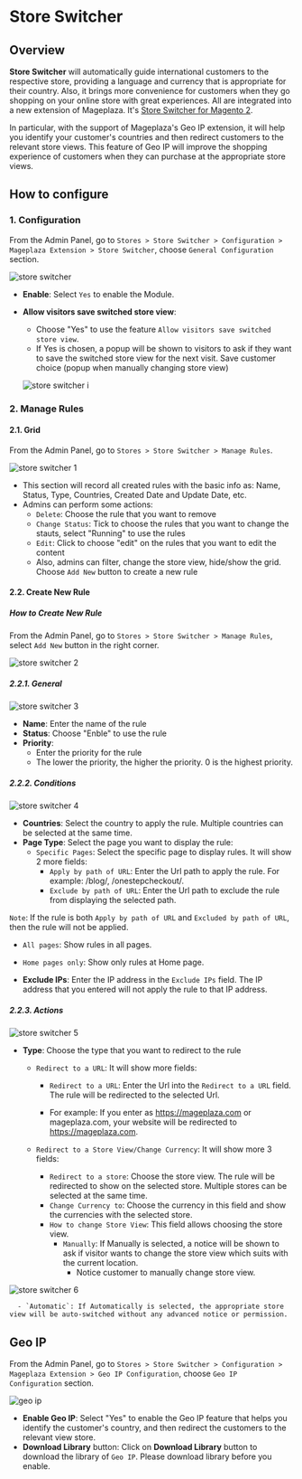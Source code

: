 # Store Switcher
## Overview

**Store Switcher** will automatically guide international customers to the respective store, providing a language and currency that is appropriate for their country. Also, it brings more convenience for customers when they go shopping on your online store with great experiences. All are integrated into a new extension of Mageplaza. It's [Store Switcher for Magento 2]().

In particular, with the support of Mageplaza's Geo IP extension, it will help you identify your customer's countries and then redirect customers to the relevant store views. This feature of Geo IP will improve the shopping experience of customers when they can purchase at the appropriate store views.

## How to configure

### 1. Configuration

From the Admin Panel, go to `Stores > Store Switcher > Configuration > Mageplaza Extension > Store Switcher`, choose `General Configuration` section.

![store switcher](https://i.imgur.com/YB2VbRR.png)

- **Enable**: Select `Yes` to enable the Module.
- **Allow visitors save switched store view**: 
  - Choose "Yes" to use the feature `Allow visitors save switched store view`.
  - If Yes is chosen, a popup will be shown to visitors to ask if they want to save the switched store view for the next visit. Save customer choice (popup when manually changing store view)
  
  ![store switcher i](https://i.imgur.com/j5FiXkf.png)

### 2. Manage Rules
#### 2.1. Grid

From the Admin Panel, go to `Stores > Store Switcher > Manage Rules`.

![store switcher 1](https://i.imgur.com/PnXwsFa.gif)

- This section will record all created rules with the basic info as: Name, Status, Type, Countries, Created Date and Update Date, etc.
- Admins can perform some actions:
  - `Delete`: Choose the rule that you want to remove
  - `Change Status`: Tick to choose the rules that you want to change the stauts, select "Running" to use the rules
  - `Edit`: Click to choose "edit" on the rules that you want to edit the content
  - Also, admins can filter, change the store view, hide/show the grid. Choose `Add New` button to create a new rule
  
#### 2.2. Create New Rule
##### How to Create New Rule

From the Admin Panel, go to `Stores > Store Switcher > Manage Rules`, select `Add New` button in the right corner.

![store switcher 2](https://i.imgur.com/ZYFnGuY.gif)

##### 2.2.1. General

![store switcher 3](https://i.imgur.com/DwcB5gt.png)

- **Name**: Enter the name of the rule
- **Status**: Choose "Enble" to use the rule
- **Priority**:
  - Enter the priority for the rule
  - The lower the priority, the higher the priority. 0 is the highest priority.

##### 2.2.2. Conditions

![store switcher 4](https://i.imgur.com/OMGi413.gif)


- **Countries**: Select the country to apply the rule. Multiple countries can be selected at the same time.
- **Page Type**: Select the page you want to display the rule:
  - `Specific Pages`: Select the specific page to display rules. It will show 2 more fields:
    - `Apply by path of URL`: Enter the Url path to apply the rule. For example: /blog/, /onestepcheckout/.
    - `Exclude by path of URL`: Enter the Url path to exclude the rule from displaying the selected path.

``Note``: If the rule is both `Apply by path of URL` and `Excluded by path of URL`, then the rule will not be applied.

  - `All pages`: Show rules in all pages.
  - `Home pages only`: Show only rules at Home page.

- **Exclude IPs**: Enter the IP address in the `Exclude IPs` field. The IP address that you entered will not apply the rule to that IP address.

##### 2.2.3. Actions

![store switcher 5](https://i.imgur.com/cqYDMfu.gif)

- **Type**: Choose the type that you want to redirect to the rule
  - `Redirect to a URL`: It will show more fields:
    - `Redirect to a URL`: Enter the Url into the `Redirect to a URL` field. The rule will be redirected to the selected Url.
    
    - For example: If you enter as https://mageplaza.com or mageplaza.com, your website will be redirected to https://mageplaza.com.
  
  - `Redirect to a Store View/Change Currency`: It will show more 3 fields:
    - `Redirect to a store`: Choose the store view. The rule will be redirected to show on the selected store. Multiple stores can be selected at the same time.
    - `Change Currency to`: Choose the currency in this field and show the currencies with the selected store.
    - `How to change Store View`: This field allows choosing the store view.
      - `Manually`: If Manually is selected, a notice will be shown to ask if visitor wants to change the store view which suits with the current location. 
        - Notice customer to manually change store view.

![store switcher 6](https://i.imgur.com/L2e41ej.png)

      - `Automatic`: If Automatically is selected, the appropriate store view will be auto-switched without any advanced notice or permission.

## Geo IP

From the Admin Panel, go to `Stores > Store Switcher > Configuration > Mageplaza Extension > Geo IP Configuration`, choose `Geo IP Configuration` section.

![geo ip](https://i.imgur.com/fzEq0Kp.png)

- **Enable Geo IP**: Select "Yes" to enable the Geo IP feature that helps you identify the customer's country, and then redirect the customers to the relevant view store.
- **Download Library** button: Click on **Download Library** button to download the library of `Geo IP`. Please download library before you enable.
















